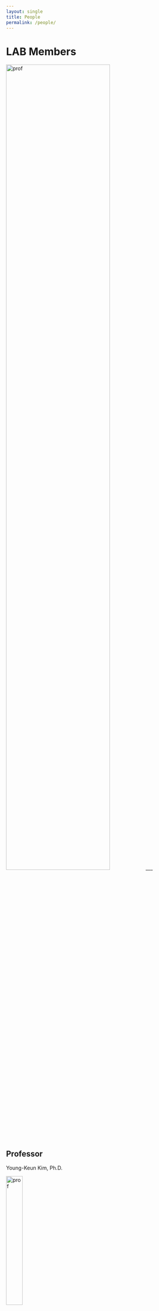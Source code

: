```yaml
---
layout: single
title: People
permalink: /people/
---
```



# LAB Members

<img src="../assets/images/ssslab-members.jpg" width="75%"  title="prof" alt="prof">
___
<br/>

## Professor
Young-Keun Kim, Ph.D.  

<img src="../assets/images/youngkeun.jpg" width="30%"  title="prof" alt="prof">

* 2014: KAIST Mechanical Engineering, Ph.D 
* 2014~current: Associate Professor, School of Mechanical and Control Engineering, Handong Global University
* 2020: Visiting Scholoar at Virginia Tech Mechanical Engineering
* 2017~19: Head of Mechanical and Control Engineering,HGU


<br/>

## Graduate Student

박재은,  Ph.D Candiate

<img src="../assets/images/jepark.jpg" width="30%" title="student" alt="student">

<br/>

유지환, Master Degree candidate

<img src="../assets/images/yjh.png" width="30%" title="student" alt="student">


<br/>

송형석, Master Degree candidate

<img src="../assets/images/profile.png" width="30%" height="30%" title="student" alt="student">

<br/>

김예진, Master Degree candidate

<img src="../assets/images/yejin.png" width="30%"  title="student" alt="student">

<br/>

강희윤, Master Degree candidate

<img src="../assets/images/profile.png" width="30%"  title="student" alt="student">

<br/>

<br/>


<br/>

## Undergraduate Research 
이준기, Undergraduate
<br/>



***

<br/>
<br/>

# Alumni



## Graduate Student

| 졸업연도 | 이름   | 졸업연구 주제명                                 | 학위   | 회사명/대학원명                       | 부서           | 비고       |
| ---- | ---- | ---------------------------------------- | ---- | ------------------------------ | ------------ | -------- |
| 2017 | 장찬희  | Mono-Vision based Vehicle Localization using Road Sign On-line Database (온라인 도로 표지판 정보를 사용한 단일 카메라 기반의 차량 위치추정 연구) | 석사   | ATI (Advanced Technology Inc.) | 데이터사이언스팀     | 반도체 머신비전 |
| 2019 | 박재은  | Research of Deep Reinforcement Learning based Control System Design for a Nonlinear Tunable Vibration Absorber using Smart Rubber(심층인공신경망 강화학습을 통한 스마트고무 기반 비선형 진동흡수기 제어시스템 설계 연구) | 석사   | 한동대학교 기계제어공학과                  | 박사과정         |          |
| 2020 | 오선택  | Development of Compressed Deep Neural Networks based Object Detection Algorithm for Implementation on FPGA Embedded Platform(FPGA 임베디드 플랫폼 탑재를 위한 심층신경망 압축모델 기반 객체탐지 알고리즘 개발) | 석사   | 위씨 (창업)                        | 영상기반 지능형 시스템 |          |



## Undergraduate Student

| 연도   | 이름   | 졸업연구 주제                                  | 회사/대학원 명              | 부서명              |
| ---- | ---- | ---------------------------------------- | --------------------- | ---------------- |
| 2014 | 이명호  | Detecting Curved Lane with Spline Approximation | FITI 시험연구원            |                  |
| 2014 | 윤국   | Detecting Curved Lane with Spline Approximation | 현대자동차                 |                  |
| 2014 | 김한결  | Detecting Curved Lane with Spline Approximation |                       |                  |
| 2014 | 김영훈  | Signpost Image Based Localization for Vehicle Navigation | 한동대학교 대학원             |                  |
| 2014 | 홍다현  | Signpost Image Based Localization for Vehicle Navigation | 경동나비엔                 |                  |
| 2014 | 남건일  | 태양전지 효율향상을 위한 영상 및 네트워크 기반의 회전형 태양광 반사 장치 개발 |                       |                  |
| 2014 | 김현목  | 태양전지 효율향상을 위한 영상 및 네트워크 기반의 회전형 태양광 반사 장치 개발 | GME                   |                  |
| 2014 | 송준현  | 파노라마 영상 촬영 카메라를 위한 2축 수평유지장치             | 현대중공업                 |                  |
| 2014 | 신범철  | 친환경소재의 가변강성 액추에이터 개발                     | 현대모비스                 |                  |
| 2014 | 윤정환  | 친환경소재의 가변강성 액추에이터 개발                     | KAIST-박사과정            |                  |
| 2014 | 장찬희  | Curved Lane Detection                    | 한동대학교 대학원             |                  |
| 2014 | 박영지  | Curved Lane Detection                    |                       |                  |
| 2014 | 정지혜  | Curved Lane Detection                    | 한국전기공사                |                  |
| 2015 | 백두산  | HILS for Verification of ABS Algorithm   | 현대모비스                 |                  |
| 2015 | 김야곱  | HILS for Verification of ABS Algorithm   | 세메스                   |                  |
| 2015 | 이영은  | Solar Panel Cleaning Robot               | 고려대학교 대학원             |                  |
| 2015 | 안다솔  | Solar Panel Cleaning Robot               | 고려제강                  |                  |
| 2015 | 이호석  | Active Safety System with Lane and Obstacle Detection for HGU Autonomous Vehicle | 현대자동차                 |                  |
| 2015 | 임찬미  | Active Safety System with Lane and Obstacle Detection for HGU Autonomous Vehicle | 현대자동차                 |                  |
| 2015 | 박종혁  | Robust Traffic sign detection and recognition for autonomous vehicle | 네이버                   |                  |
| 2016 | 김혜신  | 자기유변 겔을 활용한 저전력 진동 감쇄장치 설계               | 현대중공업                 |                  |
| 2016 | 김현기  | 자기유변 겔을 활용한 저전력 진동 감쇄장치 설계               | 서울대학교-박사과정            |                  |
| 2016 | 박재은  | 전자식 주차 브레이크의 동적제어를 위한 논리 설계              | 한동대학교 대학원             |                  |
| 2016 | 임창현  | 전자식 주차 브레이크의 동적제어를 위한 논리 설계              |                       |                  |
| 2016 | 장대익  | MRGEL 동적특성 분석 연구                         | KAIST 건설 및 환경공학과 박사과정 |                  |
| 2016 | 윤가은  | MRGEL 동적특성 분석 연구                         | 포스텍 대학원               |                  |
| 2016 | 백찬웅  | MRGEL 셀프센싱 특성분석 연구                       |                       |                  |
| 2017 | 정기동  | 시각장애인을 위한 보행 보조기기구 설계 2                  | 공군 장교                 |                  |
| 2017 | 김호민  | 시각장애인을 위한 보행 보조기기구 설계 2                  | 서울대학교 대학원             |                  |
| 2017 | 오선택  | 시각장애인을 위한 보행 보조기기구 설계 2                  | 한동대학교 대학원             |                  |
| 2017 | 석성준  | 강성가변 엔진마운트 설계                            | 현대자동차                 |                  |
| 2017 | 박정훈  | 강성가변 엔진마운트 설계                            | 포스텍 대학원               |                  |
| 2017 | 서주원  | MRE 마찰가변 특성연구                            | 한양대학교 대학원             |                  |
| 2017 | 문영진  | MRE 마찰가변 특성연구                            | 고려제강                  |                  |
| 2018 | 주요한  | FPGA를 이용한 기어 불량 검출 머신비전 시스템 개발           | GIST 대학원              |                  |
| 2018 | 이지희  | FPGA를 이용한 기어 불량 검출 머신비전 시스템 개발           | 고려제강                  |                  |
| 2018 | 간주원  | LiDAR-Camera Calibration                 | 현대중공업                 | 엔진기계사업부          |
| 2018 | 노미림  | LiDAR-Camera Calibration                 | 현대자동차                 |                  |
| 2018 | 이강현  | MR Coupling                              | 서울대학교 대학원             |                  |
| 2018 | 안태현  | Vision ADAS 연동 TCU                       | 현대 오트론                |                  |
| 2018 | 송민호  | Vision ADAS 연동 TCU                       | 제낙스                   |                  |
| 2018 | 최혁인  | Vision ADAS 연동 TCU                       | ASML                  |                  |
| 2019 | 최디도  | MRE 스마트제진 시스템                            | 현대모비스                 | 샤시안전 BU 전자제동제어섹터 |
| 2019 | 김예진  | MRE 스마트제진 시스템                            | 한동대학교 대학원             |                  |
| 2019 | 김광은  | MRE 스마트제진 시스템                            | 공군 장교                 |                  |
| 2019 | 황재욱  | LiDAR 기반 차선인식                            | 뷰런테크놀로지               |                  |
| 2019 | 서주찬  | LiDAR 기반 차선인식                            | GIST 대학원              |                  |
| 2019 | 강수빈  | LiDAR 기반 차선인식                            | DELL 컴퓨터              |                  |
| 2019 | 김예함  | LiDAR-Camera Inspection                  | 취업준비중                 | 아카데미 42 서울       |
| 2019 | 이예은  | LiDAR-Camera Inspection                  | 현대자동차                 | 전동화제어개발1팀        |
| 2019 | 황시환  | 라이다 물체인식 연구                              | KAIST 대학원             | 녹색그린교통대학원        |
| 2019 | 조성현  | 스마트 CCTV 개발                              |   라인        |     개발부서             |
| 2019 | 김형우  | 스마트 CCTV 개발                              | MIDAS IT              | 데이터 서버           |
| 2020 | 한우석  | Investigation on Dynamic-Stress Sensing Property of Stiffness-Variable Magnetorheological elastomer for Application of Tunable Vibration Absorber | DGIST 대학원             |                  |
| 2020 | 권하은  | Investigation on Dynamic-Stress Sensing Property of Stiffness-Variable Magnetorheological elastomer for Application of Tunable Vibration Absorber | 한양대학교 대학원             |                  |
| 2020 | 송윤경  | Investigation on Dynamic-Stress Sensing Property of Stiffness-Variable Magnetorheological elastomer for Application of Tunable Vibration Absorber |                       |현대모비스 |
| 2020 | 심이삭  | YOffleNet: Compressing CNN Model for Object Detection on Embedded Platforms | 유학 준비 중               |                  |
| 2020 | 임주형  | YOffleNet: Compressing CNN Model for Object Detection on Embedded Platforms | 네패스                   |                  |
| 2020 | 장영완  | YOffleNet: Compressing CNN Model for Object Detection on Embedded Platforms | 노타                    |                  |
| 2020 | 송형석  | LiDAR Extrinsic Calibration using a Cubic Target | 한동대 대학원               |                  |
| 2020 | 문선빈  | LiDAR Extrinsic Calibration using a Cubic Target |                  |                  |
